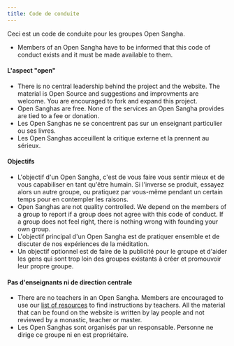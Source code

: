 ```yaml
---
title: Code de conduite
---
```

Ceci est un code de conduite pour les groupes Open Sangha.

- Members of an Open Sangha have to be informed that this code of conduct exists and it must be made available to them.

#### L'aspect "open"

- There is no central leadership behind the project and the website. The material is Open Source and suggestions and improvments are welcome. You are encouraged to fork and expand this project.
- Open Sanghas are free. None of the services an Open Sangha provides are tied to a fee or donation.
- Les Open Sanghas ne se concentrent pas sur un enseignant particulier ou ses livres.
- Les Open Sanghas acceuillent la critique externe et la prennent au sérieux.

#### Objectifs

- L'objectif d'un Open Sangha, c'est de vous faire vous sentir mieux et de vous capabiliser en tant qu'être humain. Si l'inverse se produit, essayez alors un autre groupe, ou pratiquez par vous-même pendant un certain temps pour en contempler les raisons.
- Open Sanghas are not quality controlled. We depend on the members of a group to report if a group does not agree with this code of conduct. If a group does not feel right, there is nothing wrong with founding your own group.
- L'objectif principal d'un Open Sangha est de pratiquer ensemble et de discuter de nos expériences de la méditation.
- Un objectif optionnel est de faire de la publicité pour le groupe et d'aider les gens qui sont trop loin des groupes existants à créer et promouvoir leur propre groupe.

#### Pas d'enseignants ni de direction centrale

- There are no teachers in an Open Sangha. Members are encouraged to use our [list of resources](https://github.com/buddha-dharma/buddhism) to find instructions by teachers. All the material that can be found on the website is written by lay people and not reviewed by a monastic, teacher or master.
- Les Open Sanghas sont organisés par un responsable. Personne ne dirige ce groupe ni en est propriétaire.